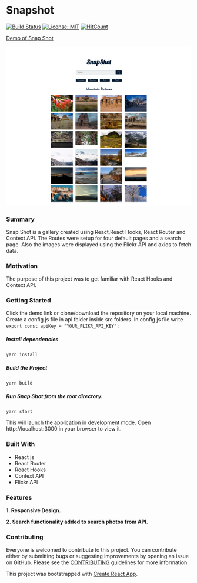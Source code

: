 # Snapshot

[![Build Status](https://app.travis-ci.com/Anisha1903/Snapshot.svg?branch=main)](https://travis-ci.org/Anisha1903/SnapShot)
[![License: MIT](https://img.shields.io/badge/License-MIT-yellow.svg)](https://opensource.org/licenses/MIT)
[![HitCount](http://hits.dwyl.com/Anisha1903/SnapShot.svg)](http://hits.dwyl.com/Anisha1903/SnapShot)

[Demo of Snap Shot](https://anisha1903.github.io/Snapshot/)


![](/snapshot.png)

### Summary

Snap Shot is a gallery created using React,React Hooks, React Router and Context API. The Routes were setup for four default pages and a search page. Also the images were displayed using the Flickr API and axios to fetch data.

### Motivation

The purpose of this project was to get familiar with React Hooks and Context API.

### Getting Started

Click the demo link or clone/download the repository on your local machine.
Create a config.js file in api folder inside src folders. In config.js file write
`export const apiKey = "YOUR_FLIKR_API_KEY";`

##### Install dependencies

`yarn install`

##### Build the Project

`yarn build`

##### Run Snap Shot from the root directory.

`yarn start`

This will launch the application in development mode. Open http://localhost:3000 in your browser to view it.

### Built With

- React js
- React Router
- React Hooks
- Context API
- Flickr API

### Features

**1. Responsive Design.**

**2. Search functionality added to search photos from API.**

### Contributing

Everyone is welcomed to contribute to this project. You can contribute either by submitting bugs or suggesting improvements by opening an issue on GitHub. Please see the [CONTRIBUTING](CONTRIBUTING.md) guidelines for more information.

This project was bootstrapped with [Create React App](https://github.com/facebook/create-react-app).
